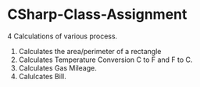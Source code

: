 # CSharp-Class-Assignment
4 Calculations of various process. 
1. Calculates the area/perimeter of a rectangle
2. Calculates Temperature Conversion C to F and F to C.
3. Calculates Gas Mileage.
4. Calulcates Bill.
